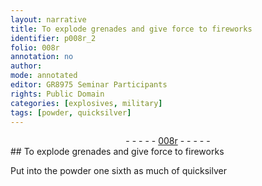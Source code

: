 ```yaml
---
layout: narrative
title: To explode grenades and give force to fireworks
identifier: p008r_2
folio: 008r
annotation: no
author:
mode: annotated
editor: GR8975 Seminar Participants
rights: Public Domain
categories: [explosives, military]
tags: [powder, quicksilver]
---
```


 <div class="folio" align="center">- - - - - <a href="http://gallica.bnf.fr/ark:/12148/btv1b10500001g/f21.image" target="_blank">008r</a> - - - - - </div> 
## To explode grenades and give force to fireworks

 
 <span class="activity"></span> <span class="activity"></span> Put into the <span class="material">powder</span> <span class="unit">one sixth as much</span> of <span class="material">quicksilver</span> 
 